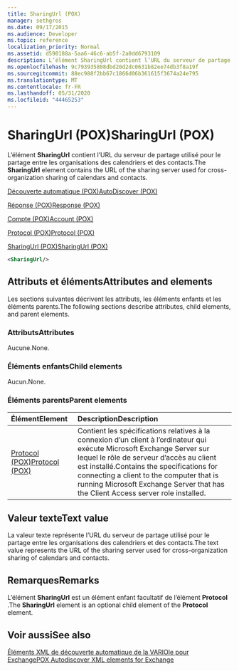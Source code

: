 ```yaml
---
title: SharingUrl (POX)
manager: sethgros
ms.date: 09/17/2015
ms.audience: Developer
ms.topic: reference
localization_priority: Normal
ms.assetid: d590188a-5aa6-46c6-ab5f-2a0dd6793109
description: L’élément SharingUrl contient l’URL du serveur de partage utilisé pour le partage entre les organisations des calendriers et des contacts.
ms.openlocfilehash: 9c793935808dbd20d2dc0631b82ee74db3f8a19f
ms.sourcegitcommit: 88ec988f2bb67c1866d06b361615f3674a24e795
ms.translationtype: MT
ms.contentlocale: fr-FR
ms.lasthandoff: 05/31/2020
ms.locfileid: "44465253"
---
```

# <a name="sharingurl-pox"></a><span data-ttu-id="14949-103">SharingUrl (POX)</span><span class="sxs-lookup"><span data-stu-id="14949-103">SharingUrl (POX)</span></span>

<span data-ttu-id="14949-104">L’élément **SharingUrl** contient l’URL du serveur de partage utilisé pour le partage entre les organisations des calendriers et des contacts.</span><span class="sxs-lookup"><span data-stu-id="14949-104">The **SharingUrl** element contains the URL of the sharing server used for cross-organization sharing of calendars and contacts.</span></span> 
  
[<span data-ttu-id="14949-105">Découverte automatique (POX)</span><span class="sxs-lookup"><span data-stu-id="14949-105">AutoDiscover (POX)</span></span>](autodiscover-pox.md)
  
[<span data-ttu-id="14949-106">Réponse (POX)</span><span class="sxs-lookup"><span data-stu-id="14949-106">Response (POX)</span></span>](response-pox.md)
  
[<span data-ttu-id="14949-107">Compte (POX)</span><span class="sxs-lookup"><span data-stu-id="14949-107">Account (POX)</span></span>](account-pox.md)
  
[<span data-ttu-id="14949-108">Protocol (POX)</span><span class="sxs-lookup"><span data-stu-id="14949-108">Protocol (POX)</span></span>](protocol-pox.md)
  
[<span data-ttu-id="14949-109">SharingUrl (POX)</span><span class="sxs-lookup"><span data-stu-id="14949-109">SharingUrl (POX)</span></span>](sharingurl-pox.md)
  
```XML
<SharingUrl/>
```

## <a name="attributes-and-elements"></a><span data-ttu-id="14949-110">Attributs et éléments</span><span class="sxs-lookup"><span data-stu-id="14949-110">Attributes and elements</span></span>

<span data-ttu-id="14949-111">Les sections suivantes décrivent les attributs, les éléments enfants et les éléments parents.</span><span class="sxs-lookup"><span data-stu-id="14949-111">The following sections describe attributes, child elements, and parent elements.</span></span>
  
### <a name="attributes"></a><span data-ttu-id="14949-112">Attributs</span><span class="sxs-lookup"><span data-stu-id="14949-112">Attributes</span></span>

<span data-ttu-id="14949-113">Aucune.</span><span class="sxs-lookup"><span data-stu-id="14949-113">None.</span></span>
  
### <a name="child-elements"></a><span data-ttu-id="14949-114">Éléments enfants</span><span class="sxs-lookup"><span data-stu-id="14949-114">Child elements</span></span>

<span data-ttu-id="14949-115">Aucun.</span><span class="sxs-lookup"><span data-stu-id="14949-115">None.</span></span>
  
### <a name="parent-elements"></a><span data-ttu-id="14949-116">Éléments parents</span><span class="sxs-lookup"><span data-stu-id="14949-116">Parent elements</span></span>

|<span data-ttu-id="14949-117">**Élément**</span><span class="sxs-lookup"><span data-stu-id="14949-117">**Element**</span></span>|<span data-ttu-id="14949-118">**Description**</span><span class="sxs-lookup"><span data-stu-id="14949-118">**Description**</span></span>|
|:-----|:-----|
|[<span data-ttu-id="14949-119">Protocol (POX)</span><span class="sxs-lookup"><span data-stu-id="14949-119">Protocol (POX)</span></span>](protocol-pox.md) <br/> |<span data-ttu-id="14949-120">Contient les spécifications relatives à la connexion d’un client à l’ordinateur qui exécute Microsoft Exchange Server sur lequel le rôle de serveur d’accès au client est installé.</span><span class="sxs-lookup"><span data-stu-id="14949-120">Contains the specifications for connecting a client to the computer that is running Microsoft Exchange Server that has the Client Access server role installed.</span></span>  <br/> |
   
## <a name="text-value"></a><span data-ttu-id="14949-121">Valeur texte</span><span class="sxs-lookup"><span data-stu-id="14949-121">Text value</span></span>

<span data-ttu-id="14949-122">La valeur texte représente l’URL du serveur de partage utilisé pour le partage entre les organisations des calendriers et des contacts.</span><span class="sxs-lookup"><span data-stu-id="14949-122">The text value represents the URL of the sharing server used for cross-organization sharing of calendars and contacts.</span></span>
  
## <a name="remarks"></a><span data-ttu-id="14949-123">Remarques</span><span class="sxs-lookup"><span data-stu-id="14949-123">Remarks</span></span>

<span data-ttu-id="14949-124">L’élément **SharingUrl** est un élément enfant facultatif de l’élément **Protocol** .</span><span class="sxs-lookup"><span data-stu-id="14949-124">The **SharingUrl** element is an optional child element of the **Protocol** element.</span></span> 
  
## <a name="see-also"></a><span data-ttu-id="14949-125">Voir aussi</span><span class="sxs-lookup"><span data-stu-id="14949-125">See also</span></span>



[<span data-ttu-id="14949-126">Éléments XML de découverte automatique de la VARIOle pour Exchange</span><span class="sxs-lookup"><span data-stu-id="14949-126">POX Autodiscover XML elements for Exchange</span></span>](pox-autodiscover-xml-elements-for-exchange.md)

